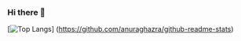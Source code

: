 ### Hi there 👋


[![Top Langs](https://github-readme-stats.vercel.app/api/top-langs/?username=Knots-study&layout=compact)]
(https://github.com/anuraghazra/github-readme-stats)
<!--
**Knots-study/Knots-study** is a ✨ _special_ ✨ repository because its `README.md` (this file) appears on your GitHub profile.

Here are some ideas to get you started:

- 🔭 I’m currently working on ...
- 🌱 I’m currently learning ...
- 👯 I’m looking to collaborate on ...
- 🤔 I’m looking for help with ...
- 💬 Ask me about ...
- 📫 How to reach me: ...
- 😄 Pronouns: ...
- ⚡ Fun fact: ...
-->
